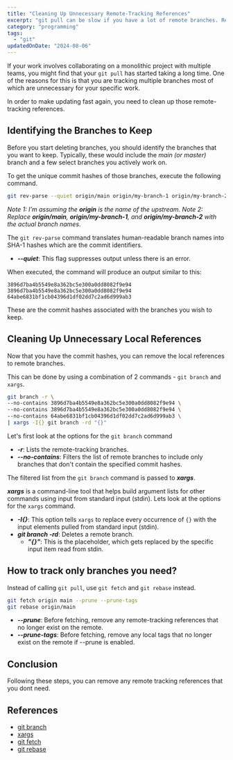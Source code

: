 ```yaml
---
title: "Cleaning Up Unnecessary Remote-Tracking References"
excerpt: "git pull can be slow if you have a lot of remote branches. Remove unnecessary tracking of remote branches to reduce the amount of time spent updating the repository"
category: "programming"
tags:
  - "git"
updatedOnDate: "2024-08-06"
---
```


If your work involves collaborating on a monolithic project with multiple teams, you might find that your `git pull` has started taking a long time. One of the reasons for this is that you are tracking multiple branches most of which are unnecessary for your specific work.

In order to make updating fast again, you need to clean up those remote-tracking references.

## Identifying the Branches to Keep

Before you start deleting branches, you should identify the branches that you want to keep. Typically, these would include the _main (or master)_ branch and a few select branches you actively work on.

To get the unique commit hashes of those branches, execute the following command.

```bash
git rev-parse --quiet origin/main origin/my-branch-1 origin/my-branch-2
```

_Note 1: I’m assuming the **origin** is the name of the upstream_.
_Note 2: Replace **_origin/main_**, **_origin/my-branch-1_**, and **_origin/my-branch-2_** with the actual branch names_.

The `git rev-parse` command translates human-readable branch names into SHA-1 hashes which are the commit identifiers.

- **_--quiet_**: This flag suppresses output unless there is an error.

When executed, the command will produce an output similar to this:

```text
3896d7ba4b5549e8a362bc5e300a0dd8082f9e94
3896d7ba4b5549e8a362bc5e300a0dd8082f9e94
64abe6831bf1cb04396d1df02dd7c2ad6d999ab3
```

These are the commit hashes associated with the branches you wish to keep.

## Cleaning Up Unnecessary Local References

Now that you have the commit hashes, you can remove the local references to remote branches.

This can be done by using a combination of 2 commands - `git branch` and `xargs`.

```bash
git branch -r \ 
--no-contains 3896d7ba4b5549e8a362bc5e300a0dd8082f9e94 \
--no-contains 3896d7ba4b5549e8a362bc5e300a0dd8082f9e94 \
--no-contains 64abe6831bf1cb04396d1df02dd7c2ad6d999ab3 \
| xargs -I{} git branch -rd "{}"
```

Let's first look at the options for the `git branch` command

- **_-r_**: Lists the remote-tracking branches.
- **_--no-contains_**: Filters the list of remote branches to include only branches that don't contain the specified commit hashes.

The filtered list from the `git branch` command is passed to **_xargs_**.

**_xargs_** is a command-line tool that helps build argument lists for other commands using input from standard input (stdin). Lets look at the options for the `xargs` command.

- **_-I{}_**:  This option tells `xargs` to replace every occurrence of `{}` with the input elements pulled from standard input (stdin).
- **_git branch -rd_**: Deletes a remote branch.
  - **_"{}"_**: This is the placeholder, which gets replaced by the specific input item read from stdin.

## How to track only branches you need?

Instead of calling `git pull`, use `git fetch`  and `git rebase` instead.

```bash
git fetch origin main --prune --prune-tags
git rebase origin/main
```

- **_--prune_**: Before fetching, remove any remote-tracking references that no longer exist on the remote.
- **_--prune-tags_**: Before fetching, remove any local tags that no longer exist on the remote if --prune is enabled.

## Conclusion

Following these steps, you can remove any remote tracking references that you dont need.

## References

- [git branch](https://git-scm.com/docs/git-branch)
- [xargs](https://man7.org/linux/man-pages/man1/xargs.1.html)
- [git fetch](https://git-scm.com/docs/git-fetch)
- [git rebase](https://git-scm.com/docs/git-rebase)
